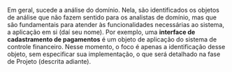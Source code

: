 Em geral, sucede a análise do domínio. Nela, são identificados os objetos de análise que não fazem sentido para os analistas de domínio, mas que são fundamentais para atender às funcionalidades necessárias ao sistema, a aplicação em si (daí seu nome). Por exemplo, uma **interface de cadastramento de pagamentos** é um objeto de aplicação do sistema de controle financeiro. Nesse momento, o foco é apenas a identificação desse objeto, sem especificar sua implementação, o que será detalhado na fase de Projeto (descrita adiante).
